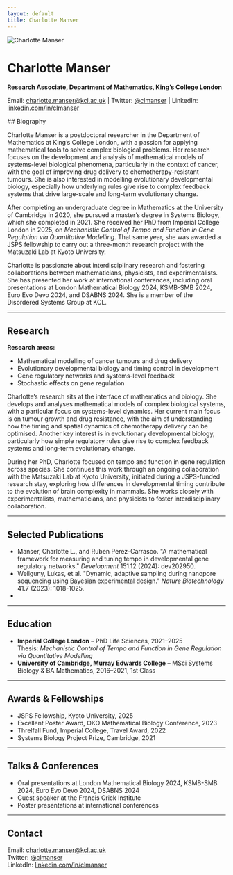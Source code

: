 ```yaml
---
layout: default
title: Charlotte Manser
---
```


<div class="container">

  <div class="profile-header">
    <img src="{{ '/assets/images/me_crop.jpg' | relative_url }}" alt="Charlotte Manser" class="profile-pic">
    <div class="profile-text">
      <h1>Charlotte Manser</h1>
      <p><strong>Research Associate, Department of Mathematics, King’s College London</strong></p>
      <p>Email: <a href="mailto:charlotte.manser@kcl.ac.uk">charlotte.manser@kcl.ac.uk</a> | 
         Twitter: <a href="https://twitter.com/clmanser">@clmanser</a> | 
         LinkedIn: <a href="https://www.linkedin.com/in/clmanser">linkedin.com/in/clmanser</a></p>
    </div>
  </div>
  
  
</div>
  ## Biography
  
  Charlotte Manser is a postdoctoral researcher in the Department of Mathematics at King’s College London, with a passion for applying mathematical tools to solve complex biological problems. Her research focuses on the development and analysis of mathematical models of systems-level biological phenomena, particularly in the context of cancer, with the goal of improving drug delivery to chemotherapy-resistant tumours. She is also interested in modelling evolutionary developmental biology, especially how underlying rules give rise to complex feedback systems that drive large-scale and long-term evolutionary change.
  
  After completing an undergraduate degree in Mathematics at the University of Cambridge in 2020, she pursued a master’s degree in Systems Biology, which she completed in 2021. She received her PhD from Imperial College London in 2025, on *Mechanistic Control of Tempo and Function in Gene Regulation via Quantitative Modelling*. That same year, she was awarded a JSPS fellowship to carry out a three-month research project with the Matsuzaki Lab at Kyoto University.
  
  Charlotte is passionate about interdisciplinary research and fostering collaborations between mathematicians, physicists, and experimentalists. She has presented her work at international conferences, including oral presentations at London Mathematical Biology 2024, KSMB-SMB 2024, Euro Evo Devo 2024, and DSABNS 2024. She is a member of the Disordered Systems Group at KCL.
  
  ---
  
  ## Research
  
  **Research areas:**  
  - Mathematical modelling of cancer tumours and drug delivery  
  - Evolutionary developmental biology and timing control in development  
  - Gene regulatory networks and systems-level feedback  
  - Stochastic effects on gene regulation  
  
  Charlotte’s research sits at the interface of mathematics and biology. She develops and analyses mathematical models of complex biological systems, with a particular focus on systems-level dynamics. Her current main focus is on tumour growth and drug resistance, with the aim of understanding how the timing and spatial dynamics of chemotherapy delivery can be optimised. Another key interest is in evolutionary developmental biology, particularly how simple regulatory rules give rise to complex feedback systems and long-term evolutionary change.
  
  During her PhD, Charlotte focused on tempo and function in gene regulation across species. She continues this work through an ongoing collaboration with the Matsuzaki Lab at Kyoto University, initiated during a JSPS-funded research stay, exploring how differences in developmental timing contribute to the evolution of brain complexity in mammals. She works closely with experimentalists, mathematicians, and physicists to foster interdisciplinary collaboration.
  
  ---
  
  ## Selected Publications
  
  - Manser, Charlotte L., and Ruben Perez-Carrasco. "A mathematical framework for measuring and tuning tempo in developmental gene regulatory networks." *Development* 151.12 (2024): dev202950.  
  - Weilguny, Lukas, et al. "Dynamic, adaptive sampling during nanopore sequencing using Bayesian experimental design." *Nature Biotechnology* 41.7 (2023): 1018-1025.
  - 
  ---
  
  ## Education
  
  - **Imperial College London** – PhD Life Sciences, 2021–2025  
    Thesis: *Mechanistic Control of Tempo and Function in Gene Regulation via Quantitative Modelling*  
  - **University of Cambridge, Murray Edwards College** – MSci Systems Biology & BA Mathematics, 2016–2021, 1st Class  
  
  ---
  
  ## Awards & Fellowships
  
  - JSPS Fellowship, Kyoto University, 2025  
  - Excellent Poster Award, OKO Mathematical Biology Conference, 2023  
  - Threlfall Fund, Imperial College, Travel Award, 2022  
  - Systems Biology Project Prize, Cambridge, 2021  
  
  ---
  
  ## Talks & Conferences
  
  - Oral presentations at London Mathematical Biology 2024, KSMB-SMB 2024, Euro Evo Devo 2024, DSABNS 2024  
  - Guest speaker at the Francis Crick Institute  
  - Poster presentations at international conferences  
  
  ---
  
  ## Contact
  
  Email: [charlotte.manser@kcl.ac.uk](mailto:charlotte.manser@kcl.ac.uk)  
  Twitter: [@clmanser](https://twitter.com/clmanser)  
  LinkedIn: [linkedin.com/in/clmanser](https://www.linkedin.com/in/clmanser)  

